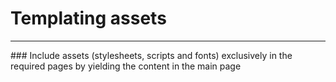 # Templating assets
<hr>
### Include assets (stylesheets, scripts and fonts) exclusively in the required pages by yielding the content in the main page

